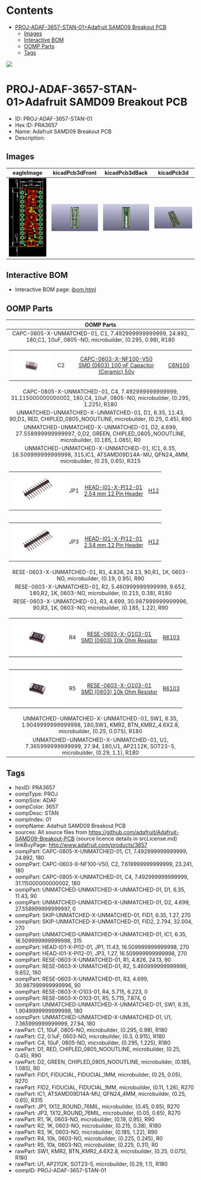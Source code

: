 



Contents
========

* [PROJ-ADAF-3657-STAN-01>Adafruit SAMD09 Breakout PCB](#proj-adaf-3657-stan-01adafruit-samd09-breakout-pcb)
	* [Images](#images)
	* [Interactive BOM](#interactive-bom)
	* [OOMP Parts](#oomp-parts)
	* [Tags](#tags)
  
![][im]
# PROJ-ADAF-3657-STAN-01>Adafruit SAMD09 Breakout PCB

- ID: PROJ-ADAF-3657-STAN-01
- Hex ID: PRA3657
- Name: Adafruit SAMD09 Breakout PCB
- Description: 

## Images
  
  

|eagleImage|kicadPcb3dFront|kicadPcb3dBack|kicadPcb3d|
| :---: | :---: | :---: | :---: |
|[![eagleImage](eagleImage_140.png)](eagleImage_600.png)|[![kicadPcb3dFront](kicadPcb3dFront_140.png)](kicadPcb3dFront_600.png)|[![kicadPcb3dBack](kicadPcb3dBack_140.png)](kicadPcb3dBack_600.png)|[![kicadPcb3d](kicadPcb3d_140.png)](kicadPcb3d_600.png)|

## Interactive BOM

- Interactive BOM page: [ibom.html](kicad/bom/ibom.html)

## OOMP Parts
  

|OOMP Parts|
| :---: |
|CAPC-0805-X-UNMATCHED-01, C1, 7.492999999999999, 24.892, 180,C1, 10uF, 0805-NO, microbuilder, (0.295, 0.98), R180|
|<table><tr><td>![CAPC-0603-X-NF100-V50](https://raw.githubusercontent.com/oomlout/oomlout_OOMP_parts/main/CAPC-0603-X-NF100-V50/image_140.jpg)</td><td> C2</td><td>[CAPC-0603-X-NF100-V50<br>SMD (0603) 100 nF Capacitor (Ceramic) 50v](https://github.com/oomlout/oomlout_OOMP_parts/tree/main/CAPC-0603-X-NF100-V50/)</td><td>[C6N100](https://github.com/oomlout/oomlout_OOMP_parts/tree/main/CAPC-0603-X-NF100-V50/)</td></tr></table>|
|CAPC-0805-X-UNMATCHED-01, C4, 7.492999999999999, 31.115000000000002, 180,C4, 10uF, 0805-NO, microbuilder, (0.295, 1.225), R180|
|UNMATCHED-UNMATCHED-X-UNMATCHED-01, D1, 6.35, 11.43, 90,D1, RED, CHIPLED_0805_NOOUTLINE, microbuilder, (0.25, 0.45), R90|
|UNMATCHED-UNMATCHED-X-UNMATCHED-01, D2, 4.699, 27.558999999999997, 0,D2, GREEN, CHIPLED_0805_NOOUTLINE, microbuilder, (0.185, 1.085), R0|
|UNMATCHED-UNMATCHED-X-UNMATCHED-01, IC1, 6.35, 16.509999999999998, 315,IC1, ATSAMD09D14A-MU, QFN24_4MM, microbuilder, (0.25, 0.65), R315|
|<table><tr><td>![HEAD-I01-X-PI12-01](https://raw.githubusercontent.com/oomlout/oomlout_OOMP_parts/main/HEAD-I01-X-PI12-01/image_140.jpg)</td><td> JP1</td><td>[HEAD-I01-X-PI12-01<br>2.54 mm 12 Pin Header](https://github.com/oomlout/oomlout_OOMP_parts/tree/main/HEAD-I01-X-PI12-01/)</td><td>[H12](https://github.com/oomlout/oomlout_OOMP_parts/tree/main/HEAD-I01-X-PI12-01/)</td></tr></table>|
|<table><tr><td>![HEAD-I01-X-PI12-01](https://raw.githubusercontent.com/oomlout/oomlout_OOMP_parts/main/HEAD-I01-X-PI12-01/image_140.jpg)</td><td> JP3</td><td>[HEAD-I01-X-PI12-01<br>2.54 mm 12 Pin Header](https://github.com/oomlout/oomlout_OOMP_parts/tree/main/HEAD-I01-X-PI12-01/)</td><td>[H12](https://github.com/oomlout/oomlout_OOMP_parts/tree/main/HEAD-I01-X-PI12-01/)</td></tr></table>|
|RESE-0603-X-UNMATCHED-01, R1, 4.826, 24.13, 90,R1, 1K, 0603-NO, microbuilder, (0.19, 0.95), R90|
|RESE-0603-X-UNMATCHED-01, R2, 5.460999999999999, 9.652, 180,R2, 1K, 0603-NO, microbuilder, (0.215, 0.38), R180|
|RESE-0603-X-UNMATCHED-01, R3, 4.699, 30.987999999999996, 90,R3, 1K, 0603-NO, microbuilder, (0.185, 1.22), R90|
|<table><tr><td>![RESE-0603-X-O103-01](https://raw.githubusercontent.com/oomlout/oomlout_OOMP_parts/main/RESE-0603-X-O103-01/image_140.jpg)</td><td> R4</td><td>[RESE-0603-X-O103-01<br>SMD (0603) 10k Ohm Resistor](https://github.com/oomlout/oomlout_OOMP_parts/tree/main/RESE-0603-X-O103-01/)</td><td>[R6103](https://github.com/oomlout/oomlout_OOMP_parts/tree/main/RESE-0603-X-O103-01/)</td></tr></table>|
|<table><tr><td>![RESE-0603-X-O103-01](https://raw.githubusercontent.com/oomlout/oomlout_OOMP_parts/main/RESE-0603-X-O103-01/image_140.jpg)</td><td> R5</td><td>[RESE-0603-X-O103-01<br>SMD (0603) 10k Ohm Resistor](https://github.com/oomlout/oomlout_OOMP_parts/tree/main/RESE-0603-X-O103-01/)</td><td>[R6103](https://github.com/oomlout/oomlout_OOMP_parts/tree/main/RESE-0603-X-O103-01/)</td></tr></table>|
|UNMATCHED-UNMATCHED-X-UNMATCHED-01, SW1, 6.35, 1.9049999999999998, 180,SW1, KMR2, BTN_KMR2_4.6X2.8, microbuilder, (0.25, 0.075), R180|
|UNMATCHED-UNMATCHED-X-UNMATCHED-01, U1, 7.365999999999999, 27.94, 180,U1, AP2112K, SOT23-5, microbuilder, (0.29, 1.1), R180|

## Tags

- hexID: PRA3657
- oompType: PROJ
- oompSize: ADAF
- oompColor: 3657
- oompDesc: STAN
- oompIndex: 01
- oompName: Adafruit SAMD09 Breakout PCB
- sources: All source files from https://github.com/adafruit/Adafruit-SAMD09-Breakout-PCB (source licence details in srcLicense.md)
- linkBuyPage: http://www.adafruit.com/products/3657
- oompPart: CAPC-0805-X-UNMATCHED-01, C1, 7.492999999999999, 24.892, 180
- oompPart: CAPC-0603-X-NF100-V50, C2, 7.619999999999999, 23.241, 180
- oompPart: CAPC-0805-X-UNMATCHED-01, C4, 7.492999999999999, 31.115000000000002, 180
- oompPart: UNMATCHED-UNMATCHED-X-UNMATCHED-01, D1, 6.35, 11.43, 90
- oompPart: UNMATCHED-UNMATCHED-X-UNMATCHED-01, D2, 4.699, 27.558999999999997, 0
- oompPart: SKIP-UNMATCHED-X-UNMATCHED-01, FID1, 6.35, 1.27, 270
- oompPart: SKIP-UNMATCHED-X-UNMATCHED-01, FID2, 2.794, 32.004, 270
- oompPart: UNMATCHED-UNMATCHED-X-UNMATCHED-01, IC1, 6.35, 16.509999999999998, 315
- oompPart: HEAD-I01-X-PI12-01, JP1, 11.43, 16.509999999999998, 270
- oompPart: HEAD-I01-X-PI12-01, JP3, 1.27, 16.509999999999998, 270
- oompPart: RESE-0603-X-UNMATCHED-01, R1, 4.826, 24.13, 90
- oompPart: RESE-0603-X-UNMATCHED-01, R2, 5.460999999999999, 9.652, 180
- oompPart: RESE-0603-X-UNMATCHED-01, R3, 4.699, 30.987999999999996, 90
- oompPart: RESE-0603-X-O103-01, R4, 5.715, 6.223, 0
- oompPart: RESE-0603-X-O103-01, R5, 5.715, 7.874, 0
- oompPart: UNMATCHED-UNMATCHED-X-UNMATCHED-01, SW1, 6.35, 1.9049999999999998, 180
- oompPart: UNMATCHED-UNMATCHED-X-UNMATCHED-01, U1, 7.365999999999999, 27.94, 180
- rawPart: C1, 10uF, 0805-NO, microbuilder, (0.295, 0.98), R180
- rawPart: C2, 0.1uF, 0603-NO, microbuilder, (0.3, 0.915), R180
- rawPart: C4, 10uF, 0805-NO, microbuilder, (0.295, 1.225), R180
- rawPart: D1, RED, CHIPLED_0805_NOOUTLINE, microbuilder, (0.25, 0.45), R90
- rawPart: D2, GREEN, CHIPLED_0805_NOOUTLINE, microbuilder, (0.185, 1.085), R0
- rawPart: FID1, FIDUCIAL, FIDUCIAL_1MM, microbuilder, (0.25, 0.05), R270
- rawPart: FID2, FIDUCIAL, FIDUCIAL_1MM, microbuilder, (0.11, 1.26), R270
- rawPart: IC1, ATSAMD09D14A-MU, QFN24_4MM, microbuilder, (0.25, 0.65), R315
- rawPart: JP1, 1X12_ROUND_76MIL, microbuilder, (0.45, 0.65), R270
- rawPart: JP3, 1X12_ROUND_76MIL, microbuilder, (0.05, 0.65), R270
- rawPart: R1, 1K, 0603-NO, microbuilder, (0.19, 0.95), R90
- rawPart: R2, 1K, 0603-NO, microbuilder, (0.215, 0.38), R180
- rawPart: R3, 1K, 0603-NO, microbuilder, (0.185, 1.22), R90
- rawPart: R4, 10k, 0603-NO, microbuilder, (0.225, 0.245), R0
- rawPart: R5, 10k, 0603-NO, microbuilder, (0.225, 0.31), R0
- rawPart: SW1, KMR2, BTN_KMR2_4.6X2.8, microbuilder, (0.25, 0.075), R180
- rawPart: U1, AP2112K, SOT23-5, microbuilder, (0.29, 1.1), R180
- oompID: PROJ-ADAF-3657-STAN-01



[im]: kicadPcb3d_450.png
